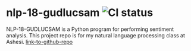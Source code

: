 # nlp-18-gudlucsam ![CI status](https://img.shields.io/badge/build-passing-brightgreen.svg)

NLP-18-GUDLUCSAM is a Python program for performing sentiment analysis. This project repo is for my natural language processing class at Ashesi. [link-to-github-repo](https://github.com/gudlucsam/nlp-18-gudlucsam)